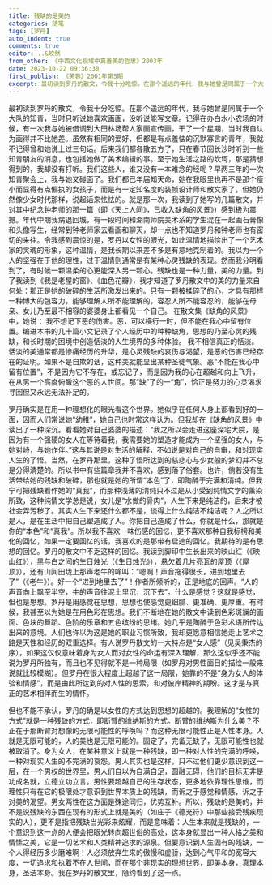 ```yaml
---
title: 残缺的是美的
categories: 随笔
tags: [罗丹]
auto_indent: true
comments: true
editor: ..&皎然
from_other: 《中西文化视域中真善美的哲思》2003年
date: 2023-10-22 09:36:38
first_publish: 《芙蓉》2001年第5期
excerpt: 最初读到罗丹的散文，令我十分吃惊。在那个遥远的年代，我与她曾是同属于一个大队的知青，当时只听说她喜欢画画，没听说能写文章。记得在办白水小农场的时候，有一次我与她被借调到大田林场帮人家画宣传画，干了一个星期，当时我自认为画得并不比她差。虽然有相同的爱好，但都是有点羞怯的沉默寡言的青年，我就不记得曾和她说上过三句话。后来我们都各散五方了，只在春节回长沙时听到一些知青朋友的消息，也包括她做了美术编辑的事。至于她生活之路的坎坷，那是猜想得到的，我却没有打听。我们这些人，谁又没有一本难念的经呢？早两三年的一次知青聚会上，我与她又碰面了。我们都已年届知天命，她在我眼里也再不是那个瘦小而显得有点偏执的女孩子，而是有一定知名度的装帧设计师和散文家了，但她仍然像少女时代那样，说起话来怯怯的。
---
```

最初读到罗丹的散文，令我十分吃惊。在那个遥远的年代，我与她曾是同属于一个大队的知青，当时只听说她喜欢画画，没听说能写文章。记得在办白水小农场的时候，有一次我与她被借调到大田林场帮人家画宣传画，干了一个星期，当时我自认为画得并不比她差。虽然有相同的爱好，但都是有点羞怯的沉默寡言的青年，我就不记得曾和她说上过三句话。后来我们都各散五方了，只在春节回长沙时听到一些知青朋友的消息，也包括她做了美术编辑的事。至于她生活之路的坎坷，那是猜想得到的，我却没有打听。我们这些人，谁又没有一本难念的经呢？早两三年的一次知青聚会上，我与她又碰面了。我们都已年届知天命，她在我眼里也再不是那个瘦小而显得有点偏执的女孩子，而是有一定知名度的装帧设计师和散文家了，但她仍然像少女时代那样，说起话来怯怯的。就是那一次，我读到了她写的几篇散文，并对其中纪念钟老师的那一篇（即《天上人间》，已收入缺角的风景》）感到极为震撼。年代中期我病退回城，有一段时间和湖南师院美术系的学生混在一起画石膏像和头像写生，经常到钟老师家去看画和聊天，却一点也不知道罗丹和钟老师也有密切的来往。令我感到震惊的是，罗丹以女性的眼光，如此温情地描绘出了一个艺术家的灵魂的形象，这种温情，是我长期以来差不多是有意地克制着的。我以为一个人的坚强在于他的理性，过于温情则通常是有某种心灵残缺的表现。然而我分明看到了，有时候一颗温柔的心更能深入另一颗心。残缺也是一种力量，美的力量。到了我读到《我是老屋的窗》、《血色花瓣》，我才知道了罗丹散文中的美的力量来自何处：那正是她的破碎的生活所激发出来的。只有一颗被揉碎了的心，才具有那样一种博大的包容力，能够理解人所不能理解的，容忍人所不能容忍的，能够在母亲、女儿乃至最不相容的婆婆身上都看见一个自己。
在散文集《缺角的风景》中，她说：
我不想记下恶的伤害。恶，可以横行一时，但不能在我心中留有位置。编进本书的几十篇小文记录了个人经历中的种种缺角，思想的乃至心灵的残缺，和长时期的困境中创造恬淡的人生境界的多种体验。
我不相信真正的恬淡。恬淡的美通常都是惨痛经历的升华，是心灵残缺的哀伤与渴望，是恶的伤害已经存在的证明。如果不是自欺的话，这种美就能显出某种圣徒气象。恶“不能在我心中留有位置”，不是因为它不存在，或忘记了，而是因为我的心在超越和向上飞升，在从另一个高度俯瞰这个恶的人世间。那“缺”了的一“角”，恰正是努力的心灵渴求寻回但又永远无法补足的。

罗丹确实是在用一种理想化的眼光看这个世界。她似乎在任何人身上都看到好的一面，因而人们常说她“幼稚”，她自己也时常这样认为。但我却在《缺角的风景》中读出了一种深沉。看看她对自己婆婆的描述：“我之所以会走进这座深宅大院，是因为有一个强硬的女人在等待着我，我需要她的塑造才能成为一个坚强的女人，与她对峙，与她作伴。”这与其说是对生活的解释，不如说是对自己的自审，和对现实人生的了悟。当然，在罗丹那里，这种了悟所达到的慈悲心与少女般的梦幻并不总是分得清楚的。所以书中有些篇章我并不喜欢，感到落了俗套。也许，倘若没有生活带给她的残缺和破碎，那也就是她的所谓“本色”了，即陶醉于完满和清纯。但我宁可把残缺看作她的“真我”，而那种浅薄的清纯只不过是从小受到纯情文学的薰染所致，这种纯情文学总是说，女儿是“水做的骨肉”，人生下来是纯洁的，后来才被社会弄污秽了。其实人生下来还什么都不是，谈得上什么纯洁不纯洁呢？人之所以是人，是在生活中把自己塑造成了人。你把自己造成了什么，你就是什么，那就是你的“本色”和“真我”。所以我不喜欢一味伤感的回忆，更不喜欢那种自我标榜和美化的回忆，如果一定要回忆的话，我喜欢的是那带有启迪的回忆。我期待的是有思想的回忆。罗丹的散文中不乏这样的回忆。我读到脚印中生长出来的映山红（《映山红》），黑与白之间的生日烛光（《生日烛光》），悬欠着几片亮瓦的屋顶（《屋顶》），还有山间田垅上那声老牛的哞叫：“嗯啊！声音拖得很长，进到地里去了”（《老牛》）。好一个“进到地里去了”！作者所倾听的，正是地底的回声。“人的声音向上飘至半空，牛的声音往泥土里沉，沉下去”。什么是感觉？这就是感觉，但也是思想。罗丹是用感觉在思想，思想也使感觉更细腻、更准确、更厚重。有时候，我甚至以为她是在用色彩在思想。我们不断地在她的散文中读到色彩斑斓的画面、色块的舞蹈、色阶的乐章和五色缤纷的思绪。她几乎是陶醉于色彩术语所传达出来的意境。人们也许以为这是她的职业习惯所致，我却更愿意相信她走上艺术之路是天性和经历的双重选择。有人说罗丹散文的一大特点是“女人感”（见吴秉杰的序），如果这仅仅意味着身为女人而对女性的命运有深入理解，那么这似乎还不能说为罗丹所独有，而且也不见得就不是一种局限（如罗丹对男性面目的描绘一般来说就比较模糊）。但罗丹在很大程度上超越了这一局限，她靠的不是“身为女人的体验和情感”，而是由此所达到的对人性的思索，和对彼岸精神的期盼。这才是与真正的艺术相伴而生的情怀。

但也不能不承认，罗丹的确是以女性的方式达到思想的超越的。我理解的“女性的方式”就是一种残缺的方式，即断臂的维纳斯的方式。断臂的维纳斯为什么美？不正在于那断臂对想像的无限可能性的呼唤吗？而这种无限可能性正是人性本身。人就是无限可能的，人的美也是无限可能的。固定了，完备无缺了，无限可能性也就被取消了。身为女人，在某种意义上就是一种残缺，即一种对人性的完满的呼唤，一种对现实人生的不完满的哀怨。男人其实也是这样，只不过他们更少意识到这一层，在一个男权的世界里，男人们自以为自满自足，圆融无碍，他们的目标无非是功成名就，立德立功立言。男性要超越自己的生存状态，更多地依靠理性思维，而理性只有在它的极限处才意识到世界本质上的残缺，而诉之于感觉和情感，诉之于对美的渴望。男女两性在这方面是殊途同归，优势互补。所以，残缺的是美的，并不是说残缺的东西在现有的形式上就是美的（如庄子《德充符》中那些接受残疾现实的人），更不是指把残缺当光彩来炫耀，而是意味着：人生本来就是残缺的，一个意识到这一点的人便会把眼光转向超世俗的高处，这本身就显出一种人格之美和情愫之美，它是一切艺术和人类精神追求的源泉。但要意识到人生固有的残缺，一个人得经历多少磨难啊！人必须放弃生来的傲慢和虚骄，达到心气平和的宽容大度，一切追求和执着不在人世间，而在那个非现实的理想世界，即美本身，真理本身，圣洁本身。我在罗丹的散文里，隐约看到了这一点。
